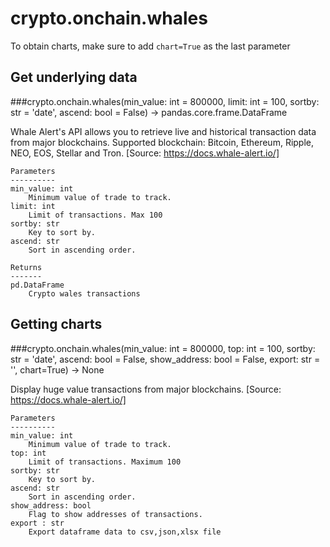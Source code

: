 # crypto.onchain.whales

To obtain charts, make sure to add `chart=True` as the last parameter

## Get underlying data 
###crypto.onchain.whales(min_value: int = 800000, limit: int = 100, sortby: str = 'date', ascend: bool = False) -> pandas.core.frame.DataFrame

Whale Alert's API allows you to retrieve live and historical transaction data from major blockchains.
    Supported blockchain: Bitcoin, Ethereum, Ripple, NEO, EOS, Stellar and Tron. [Source: https://docs.whale-alert.io/]

    Parameters
    ----------
    min_value: int
        Minimum value of trade to track.
    limit: int
        Limit of transactions. Max 100
    sortby: str
        Key to sort by.
    ascend: str
        Sort in ascending order.

    Returns
    -------
    pd.DataFrame
        Crypto wales transactions

## Getting charts 
###crypto.onchain.whales(min_value: int = 800000, top: int = 100, sortby: str = 'date', ascend: bool = False, show_address: bool = False, export: str = '', chart=True) -> None

Display huge value transactions from major blockchains. [Source: https://docs.whale-alert.io/]

    Parameters
    ----------
    min_value: int
        Minimum value of trade to track.
    top: int
        Limit of transactions. Maximum 100
    sortby: str
        Key to sort by.
    ascend: str
        Sort in ascending order.
    show_address: bool
        Flag to show addresses of transactions.
    export : str
        Export dataframe data to csv,json,xlsx file
